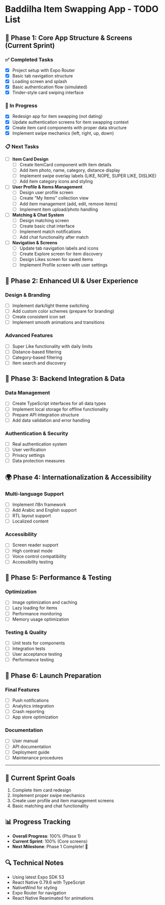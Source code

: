 # Baddilha Item Swapping App - TODO List

## 🚀 **Phase 1: Core App Structure & Screens (Current Sprint)**

### ✅ **Completed Tasks**
- [x] Project setup with Expo Router
- [x] Basic tab navigation structure
- [x] Loading screen and splash
- [x] Basic authentication flow (simulated)
- [x] Tinder-style card swiping interface

### 🔄 **In Progress**
- [x] Redesign app for item swapping (not dating)
- [x] Update authentication screens for item swapping context
- [x] Create item card components with proper data structure
- [x] Implement swipe mechanics (left, right, up, down)

### 📋 **Next Tasks**
- [ ] **Item Card Design**
  - [ ] Create ItemCard component with item details
  - [ ] Add item photo, name, category, distance display
  - [ ] Implement swipe overlay labels (LIKE, NOPE, SUPER LIKE, DISLIKE)
  - [ ] Add item category icons and styling

- [ ] **User Profile & Items Management**
  - [ ] Design user profile screen
  - [ ] Create "My Items" collection view
  - [ ] Add item management (add, edit, remove items)
  - [ ] Implement item upload/photo handling

- [ ] **Matching & Chat System**
  - [ ] Design matching screen
  - [ ] Create basic chat interface
  - [ ] Implement match notifications
  - [ ] Add chat functionality after match

- [ ] **Navigation & Screens**
  - [ ] Update tab navigation labels and icons
  - [ ] Create Explore screen for item discovery
  - [ ] Design Likes screen for saved items
  - [ ] Implement Profile screen with user settings

## 🎨 **Phase 2: Enhanced UI & User Experience**

### **Design & Branding**
- [ ] Implement dark/light theme switching
- [ ] Add custom color schemes (prepare for branding)
- [ ] Create consistent icon set
- [ ] Implement smooth animations and transitions

### **Advanced Features**
- [ ] Super Like functionality with daily limits
- [ ] Distance-based filtering
- [ ] Category-based filtering
- [ ] Item search and discovery

## 🔧 **Phase 3: Backend Integration & Data**

### **Data Management**
- [ ] Create TypeScript interfaces for all data types
- [ ] Implement local storage for offline functionality
- [ ] Prepare API integration structure
- [ ] Add data validation and error handling

### **Authentication & Security**
- [ ] Real authentication system
- [ ] User verification
- [ ] Privacy settings
- [ ] Data protection measures

## 🌍 **Phase 4: Internationalization & Accessibility**

### **Multi-language Support**
- [ ] Implement i18n framework
- [ ] Add Arabic and English support
- [ ] RTL layout support
- [ ] Localized content

### **Accessibility**
- [ ] Screen reader support
- [ ] High contrast mode
- [ ] Voice control compatibility
- [ ] Accessibility testing

## 📱 **Phase 5: Performance & Testing**

### **Optimization**
- [ ] Image optimization and caching
- [ ] Lazy loading for items
- [ ] Performance monitoring
- [ ] Memory usage optimization

### **Testing & Quality**
- [ ] Unit tests for components
- [ ] Integration tests
- [ ] User acceptance testing
- [ ] Performance testing

## 🚀 **Phase 6: Launch Preparation**

### **Final Features**
- [ ] Push notifications
- [ ] Analytics integration
- [ ] Crash reporting
- [ ] App store optimization

### **Documentation**
- [ ] User manual
- [ ] API documentation
- [ ] Deployment guide
- [ ] Maintenance procedures

---

## 🎯 **Current Sprint Goals**
1. Complete item card redesign
2. Implement proper swipe mechanics
3. Create user profile and item management screens
4. Basic matching and chat functionality

## 📊 **Progress Tracking**
- **Overall Progress**: 100% (Phase 1)
- **Current Sprint**: 100% (Core screens)
- **Next Milestone**: Phase 1 Complete! 🎉

## 🔍 **Technical Notes**
- Using latest Expo SDK 53
- React Native 0.79.6 with TypeScript
- NativeWind for styling
- Expo Router for navigation
- React Native Reanimated for animations 